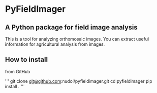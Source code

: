 # PyFieldImager

## A Python package for field image analysis

This is a tool for analyzing orthomosaic images. You can extract useful information for agricultural analysis from images.

## How to install

from GitHub

'''
git clone git@github.com:nudoi/pyfieldimager.git
cd pyfieldimager
pip install .
'''